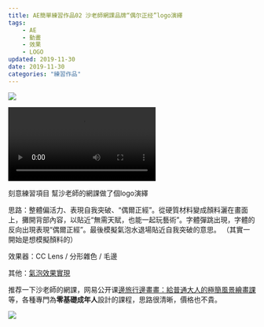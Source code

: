 ```yaml
---
title: AE簡單練習作品02 沙老師網課品牌“偶尔正经”logo演繹
tags: 
    - AE
    - 動畫
    - 效果
    - LOGO
updated: 2019-11-30
date: 2019-11-30
categories: "練習作品"
---
```


![](/asset/videos/aep02/title.png)

<video src="/asset/videos/aep02/end.mp4" controls="controls">您的浏览器不支持 video 标签。</video>

刻意練習項目 幫沙老師的網課做了個logo演繹
<!--more-->
思路：整體偏活力、表現自我突破、“偶爾正經”。從硬質材料變成顏料灑在畫面上，攤開背部內容，以貼近“無需天賦，也能一起玩藝術”。字體彈跳出現，字體的反向出現表現“偶爾正經”。最後模擬氣泡水退場貼近自我突破的意思。 （其實一開始是想模擬顏料的）

效果器：CC Lens / 分形雜色 / 毛邊

其他：[氣泡效果實現](https://www.bilibili.com/video/av24080101)

推荐一下沙老師的網課，网易公开课[邊旅行邊畫畫：給普通大人的極簡風景繪畫課](https://vip.open.163.com/courses/882)等，各種專門為**零基礎成年人**設計的課程，思路很清晰，價格也不貴。

![](/asset/videos/aep02/qrcode.jpg)
